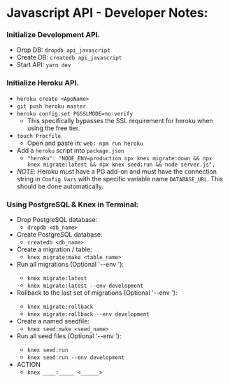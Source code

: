 # Javascript API - Developer Notes:

### Initialize **Development** API.
  * Drop DB: `dropdb api_javascript`
  * Create DB: `createdb api_javascript`
  * Start API: `yarn dev`

### Initialize **Heroku** API.
  * `heroku create <AppName>`
  * `git push heroku master`
  * `heroku config:set PGSSLMODE=no-verify`
    * This specifically bypasses the SSL requirement for heroku when using the free tier.
  * `touch Procfile`
    * Open and paste in: `web: npm run heroku`
  * Add a `heroku` script into `package.json`
    * `"heroku": "NODE_ENV=production npx knex migrate:down && npx knex migrate:latest && npx knex seed:run && node server.js",`
  * *NOTE*: Heroku must have a PG add-on and must have the connection string in `Config Vars` with the specific variable name `DATABASE_URL`. This should be done automatically.

### Using PostgreSQL & Knex in Terminal:
  * Drop PostgreSQL database:
    * `dropdb <db_name>`
  * Create PostgreSQL database:
    * `createdb <db_name>`
  * Create a migration / table:
    * `knex migrate:make <table_name>`
  * Run all migrations (Optional '--env <env>'):
    * `knex migrate:latest`
    * `knex migrate:latest --env development`
  * Rollback to the last set of migrations (Optional '--env <env>'):
    * `knex migrate:rollback`
    * `knex migrate:rollback --env development`
  * Create a named seedfile:
    * `knex seed:make <seed_name>`
  * Run all seed files (Optional '--env <env>'):
    * `knex seed:run`
    * `knex seed:run --env development`
  * ACTION
    * `knex ____:_____ <______>`